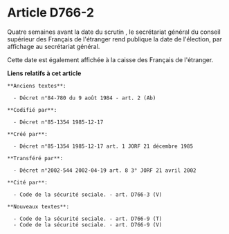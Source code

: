 # Article D766-2

Quatre semaines avant la date du scrutin   , le secrétariat général du conseil supérieur des Français de l'étranger rend
publique la date de l'élection, par affichage au secrétariat général. 

Cette date est également affichée à la caisse des Français de l'étranger.

**Liens relatifs à cet article**

	**Anciens textes**:

	  - Décret n°84-780 du 9 août 1984 - art. 2 (Ab)

	**Codifié par**:

	  - Décret n°85-1354 1985-12-17

	**Créé par**:

	  - Décret n°85-1354 1985-12-17 art. 1 JORF 21 décembre 1985

	**Transféré par**:

	  - Décret n°2002-544 2002-04-19 art. 8 3° JORF 21 avril 2002

	**Cité par**:

	  - Code de la sécurité sociale. - art. D766-3 (V)

	**Nouveaux textes**:

	  - Code de la sécurité sociale. - art. D766-9 (T)
	  - Code de la sécurité sociale. - art. D766-9 (V)
